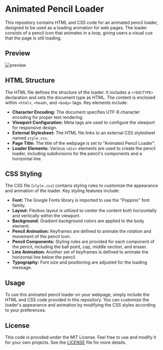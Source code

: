 # Animated Pencil Loader

This repository contains HTML and CSS code for an animated pencil loader, designed to be used as a loading animation for web pages. The loader consists of a pencil icon that animates in a loop, giving users a visual cue that the page is still loading.

## Preview
![preview](https://github.com/withaarzoo/Animated-Pencil-Loader/assets/59678435/1c2ea641-b3b1-4051-a9c3-b1f49891cbca)

## HTML Structure

The HTML file defines the structure of the loader. It includes a `<!DOCTYPE>` declaration and sets the document type as HTML. The content is enclosed within `<html>`, `<head>`, and `<body>` tags. Key elements include:

- **Character Encoding:** The document specifies UTF-8 character encoding for proper text rendering.
- **Viewport Configuration:** Meta tags are used to configure the viewport for responsive design.
- **External Stylesheet:** The HTML file links to an external CSS stylesheet named `style.css`.
- **Page Title:** The title of the webpage is set to "Animated Pencil Loader".
- **Loader Elements:** Various `<div>` elements are used to create the pencil loader, including subdivisions for the pencil's components and a horizontal line.

## CSS Styling

The CSS file (`style.css`) contains styling rules to customize the appearance and animation of the loader. Key styling features include:

- **Font:** The Google Fonts library is imported to use the "Poppins" font family.
- **Layout:** Flexbox layout is utilized to center the content both horizontally and vertically within the viewport.
- **Background:** Gradient background colors are applied to the body element.
- **Pencil Animation:** Keyframes are defined to animate the rotation and movement of the pencil icon.
- **Pencil Components:** Styling rules are provided for each component of the pencil, including the ball point, cap, middle section, and eraser.
- **Line Animation:** Another set of keyframes is defined to animate the horizontal line below the pencil.
- **Typography:** Font size and positioning are adjusted for the loading message.

## Usage

To use this animated pencil loader on your webpage, simply include the HTML and CSS code provided in this repository. You can customize the loader's appearance and animation by modifying the CSS styles according to your preferences.

## License

This code is provided under the MIT License. Feel free to use and modify it for your own projects. See the [LICENSE](LICENSE) file for more details.
